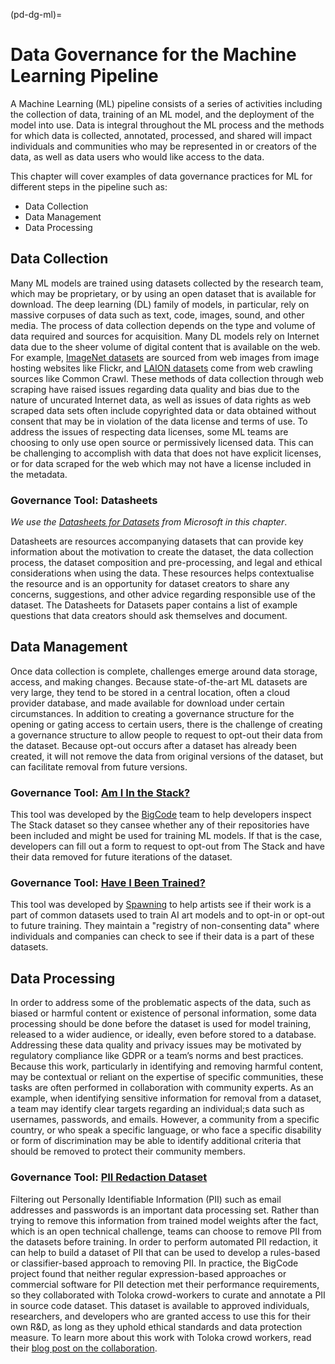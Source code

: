 (pd-dg-ml)=

# Data Governance for the Machine Learning Pipeline

A Machine Learning (ML) pipeline consists of a series of activities including the collection of data, training of an ML model, and the deployment of the model into use. 
Data is integral throughout the ML process and the methods for which data is collected, annotated, processed, and shared will impact individuals and communities who may be represented in or creators of the data, as well as data users who would like access to the data. 

This chapter will cover examples of data governance practices for ML for different steps in the pipeline such as: 
- Data Collection
- Data Management
- Data Processing

## Data Collection

Many ML models are trained using datasets collected by the research team, which may be proprietary, or by using an open dataset that is available for download.
The deep learning (DL) family of models, in particular, rely on massive corpuses of data such as text, code, images, sound, and other media.
The process of data collection depends on the type and volume of data required and sources for acquisition.
Many DL models rely on Internet data due to the sheer volume of digital content that is available on the web. 
For example, [ImageNet datasets](https://www.image-net.org/about.php) are sourced from web images from image hosting websites like Flickr, and [LAION datasets](https://laion.ai/faq/) come from web crawling sources like Common Crawl.
These methods of data collection through web scraping have raised issues regarding data quality and bias due to the nature of uncurated Internet data, as well as issues of data rights as web scraped data sets often include copyrighted data or data obtained without consent that may be in violation of the data license and terms of use.
To address the issues of respecting data licenses, some ML teams are choosing to only use open source or permissively licensed data.
This can be challenging to accomplish with data that does not have explicit licenses, or for data scraped for the web which may not have a license included in the metadata.

### Governance Tool: Datasheets

*We use the [Datasheets for Datasets](https://www.microsoft.com/en-us/research/uploads/prod/2019/01/1803.09010.pdf) from Microsoft in this chapter*.

Datasheets are resources accompanying datasets that can provide key information about the motivation to create the dataset, 
the data collection process, the dataset composition and pre-processing, and legal and ethical considerations when using the data.
These resources helps contextualise the resource and is an opportunity for dataset creators to share any concerns, suggestions,
and other advice regarding responsible use of the dataset.
The Datasheets for Datasets paper contains a list of example questions that data creators should ask themselves and document.

## Data Management

Once data collection is complete, challenges emerge around data storage, access, and making changes.
Because state-of-the-art ML datasets are very large, they tend to be stored in a central location, often a cloud provider database, and made available for download under certain circumstances.
In addition to creating a governance structure for the opening or gating access to certain users, there is the challenge of creating a governance structure to allow people to request to opt-out their data from the dataset.
Because opt-out occurs after a dataset has already been created, it will not remove the data from original versions of the dataset, but can facilitate removal from future versions.

### Governance Tool: [Am I In the Stack?](https://huggingface.co/spaces/bigcode/in-the-stack)
This tool was developed by the [BigCode](https://www.bigcode-project.org/) team to help developers inspect The Stack dataset so they cansee whether any of their repositories have been included and might be used for training ML models. 
If that is the case, developers can fill out a form to request to opt-out from The Stack and have their data removed for future iterations of the dataset.

### Governance Tool: [Have I Been Trained?](https://haveibeentrained.com/)
This tool was developed by [Spawning](https://spawning.ai/) to help artists see if their work is a part of common datasets used to train AI art models and to opt-in or 
opt-out to future training. They maintain a "registry of non-consenting data" where individuals and companies can check to see if their data is a part of these datasets.

## Data Processing

In order to address some of the problematic aspects of the data, such as biased or harmful content or existence of personal information, some data processing should be done before the dataset is used for model training, released to a wider audience, or ideally, even before stored to a database.
Addressing these data quality and privacy issues may be motivated by regulatory compliance like GDPR or a team’s norms and best practices.
Because this work, particularly in identifying and removing harmful content, may be contextual or reliant on the expertise of specific communities, these tasks are often performed in collaboration with community experts.
As an example, when identifying sensitive information for removal from a dataset, a team may identify clear targets regarding an individual;s data such as usernames, passwords, and emails.
However, a community from a specific country, or who speak a specific language, or who face a specific disability or form of discrimination may be able to identify additional criteria that should be removed to protect their community members.

### Governance Tool: [PII Redaction Dataset](https://huggingface.co/datasets/bigcode/bigcode-pii-dataset)

Filtering out Personally Identifiable Information (PII) such as email addresses and passwords is an important data processing set.
Rather than trying to remove this information from trained model weights after the fact, which is an open technical challenge,
teams can choose to remove PII from the datasets before training.
In order to perform automated PII redaction, it can help to build a dataset of PII that can be used to develop a rules-based or
classifier-based approach to removing PII.
In practice, the BigCode project found that neither regular expression-based approaches or commercial software for PII detection met their
performance requirements, so they collaborated with Toloka crowd-workers to curate and annotate a PII in source code dataset.
This dataset is available to approved individuals, researchers, and developers who are granted access to use this for their own R&D, as long as they uphold ethical standards and data protection measure.
To learn more about this work with Toloka crowd workers, read their [blog post on the collaboration](https://toloka.ai/blog/bigcode-project/).
